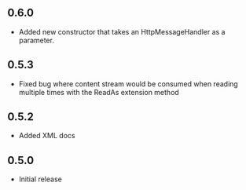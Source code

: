 ## 0.6.0
- Added new constructor that takes an HttpMessageHandler as a parameter.

## 0.5.3
- Fixed bug where content stream would be consumed when reading multiple times with the ReadAs extension method

## 0.5.2
- Added XML docs

## 0.5.0
- Initial release
